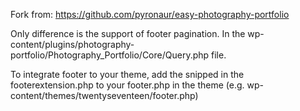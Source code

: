 Fork from: https://github.com/pyronaur/easy-photography-portfolio

Only difference is the support of footer pagination. In the wp-content/plugins/photography-portfolio/Photography_Portfolio/Core/Query.php file.

To integrate footer to your theme, add the snipped in the footerextension.php to your footer.php in the theme (e.g. wp-content/themes/twentyseventeen/footer.php)
